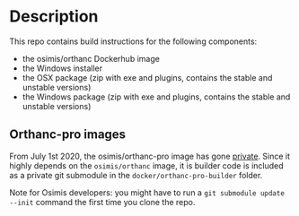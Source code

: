 # Description

This repo contains build instructions for the following components:

- the osimis/orthanc Dockerhub image
- the Windows installer
- the OSX package (zip with exe and plugins, contains the stable and unstable versions)
- the Windows package (zip with exe and plugins, contains the stable and unstable versions)

## Orthanc-pro images

From July 1st 2020, the osimis/orthanc-pro image has gone [private](https://www.osimis.io/en/services.html#cloud-plugins).  Since it highly depends
on the `osimis/orthanc` image, it is builder code is included as a private git submodule in the `docker/orthanc-pro-builder` folder.

Note for Osimis developers: you might have to run a `git submodule update --init` command the first time you clone the repo.


